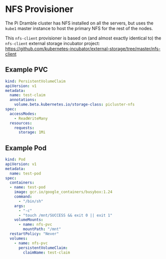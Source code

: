 # NFS Provisioner

The Pi Dramble cluster has NFS installed on all the servers, but uses the `kube1` master instance to host the primary NFS for the rest of the nodes.

This `nfs-client` provisioner is based on (and almost exactly identical to) the `nfs-client` external storage incubator project: https://github.com/kubernetes-incubator/external-storage/tree/master/nfs-client

## Example PVC

```yaml
kind: PersistentVolumeClaim
apiVersion: v1
metadata:
  name: test-claim
  annotations:
    volume.beta.kubernetes.io/storage-class: picluster-nfs
spec:
  accessModes:
    - ReadWriteMany
  resources:
    requests:
      storage: 1Mi
```

## Example Pod

```yaml
kind: Pod
apiVersion: v1
metadata:
  name: test-pod
spec:
  containers:
  - name: test-pod
    image: gcr.io/google_containers/busybox:1.24
    command:
      - "/bin/sh"
    args:
      - "-c"
      - "touch /mnt/SUCCESS && exit 0 || exit 1"
    volumeMounts:
      - name: nfs-pvc
        mountPath: "/mnt"
  restartPolicy: "Never"
  volumes:
    - name: nfs-pvc
      persistentVolumeClaim:
        claimName: test-claim

```
